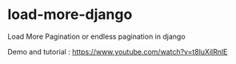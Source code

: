 # load-more-django
Load More Pagination or endless pagination in django

Demo and tutorial : https://www.youtube.com/watch?v=t8luXilRnlE
